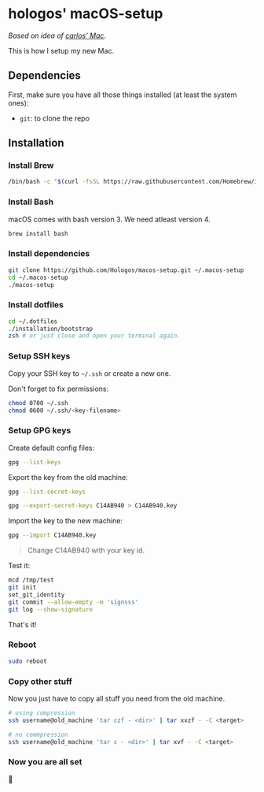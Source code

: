 # hologos' macOS-setup

*Based on idea of [carlos' Mac](https://github.com/caarlos0/macOS).*

This is how I setup my new Mac.

## Dependencies

First, make sure you have all those things installed (at least the system ones):

- `git`: to clone the repo

## Installation

### Install Brew

```bash
/bin/bash -c "$(curl -fsSL https://raw.githubusercontent.com/Homebrew/install/HEAD/install.sh)"
```

### Install Bash

macOS comes with bash version 3. We need atleast version 4.

```bash
brew install bash
```

### Install dependencies

```bash
git clone https://github.com/Hologos/macos-setup.git ~/.macos-setup
cd ~/.macos-setup
./macos-setup
```

### Install dotfiles

```bash
cd ~/.dotfiles
./installation/bootstrap
zsh # or just close and open your terminal again.
```

### Setup SSH keys

Copy your SSH key to `~/.ssh` or create a new one.

Don't forget to fix permissions:

```bash
chmod 0700 ~/.ssh
chmod 0600 ~/.ssh/<key-filename>
```

### Setup GPG keys

Create default config files:

```bash
gpg --list-keys
```

Export the key from the old machine:

```bash
gpg --list-secret-keys

gpg --export-secret-keys C14AB940 > C14AB940.key
```

Import the key to the new machine:

```bash
gpg --import C14AB940.key
```

> Change C14AB940 with your key id.

Test it:

```bash
mcd /tmp/test
git init
set_git_identity
git commit --allow-empty -m 'signsss'
git log --show-signature
```

That's it!

### Reboot

```bash
sudo reboot
```

### Copy other stuff

Now you just have to copy all stuff you need from the old machine.

```bash
# using compression
ssh username@old_machine 'tar czf - <dir>' | tar xvzf - -C <target>

# no commpression
ssh username@old_machine 'tar c - <dir>' | tar xvf - -C <target>
```

### Now you are all set

👏
